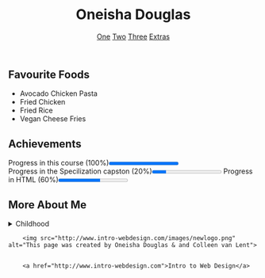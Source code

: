 <!DOCTYPE html>
<html lang="en">
<meta charset="UTF-8">
<body>
	<header>
		<h1>Oneisha Douglas</h1>
	<nav>
		<a href="one.html">One</a>
		<a href="two.html">Two</a>
		<a href="three,html">Three</a>
		<a href="extras.html">Extras</a>
	</nav>
</header>

<section>
	<h2>Favourite Foods</h2>
	<ul>
		<li>Avocado Chicken Pasta</li>
		<li>Fried Chicken</li>
		<li>Fried Rice</li>
		<li>Vegan Cheese Fries</li>
	</ul>
</section>
<h2>Achievements</h2>
<p>Progress in this course (100%)<progress value="1"></progress><br/>
	Progress in the Specilization capston (20%)<progress value="20" max="100"></progress>
	Progress in HTML (60%)<progress value="60" max="100"></progress></p>

<section>
	<h2>More About Me</h2>
	<details>
		<summary>Childhood</summary>
		<p>My childhood was filled of stormy nights and suffocating days.</p></details>

		<img src="http://www.intro-webdesign.com/images/newlogo.png" alt="This page was created by Oneisha Douglas & and Colleen van Lent">


		<a href="http://www.intro-webdesign.com">Intro to Web Design</a>


</section>
